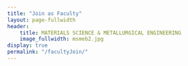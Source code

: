 ```yaml
---
title: "Join as Faculty"
layout: page-fullwidth
header:
    title: MATERIALS SCIENCE & METALLURGICAL ENGINEERING
    image_fullwidth: msmeb2.jpg
display: true
permalink: "/facultyJoin/"
---
```


<!-- Main -->
<div id="main">
	<!-- Post -->
	<article class="shade-two">
	  <div class="container">
			<header>
				<h1></h1>
				<p></p>
			</header><!-- ## Faculty Advertisement

Lorem ipsum dolor sit amet, consectetur adipiscing elit. Etiam mattis nibh vitae tempus convallis. Phasellus a dui vitae erat feugiat vestibulum non ut tellus. Class aptent taciti sociosqu ad litora torquent per conubia nostra, per inceptos himenaeos. Nam et condimentum justo. Maecenas vel finibus ante, eu placerat nisi. In varius vel sapien vel fermentum. Etiam consequat fermentum nisi nec aliquam. Aenean elementum placerat lectus laoreet egestas. Donec volutpat nisl nec libero auctor, tristique efficitur purus suscipit. -->

<h3 id="about-us">About Us</h3>
<p class="text-justify"> IIT Hyderabad, one of the IITs established by the Govt of India in 2008, is an  Institute of National Importance. It has quickly grown to be one of the best institutions for engineering education and research in the country as evident from NIRF ranking which ranked IIT Hyderabad as 7th and 10th in 2016 and 2017, respectively. Aided by visionary administration, IIT Hyderabad is gradually carving out a name for itself among the other IITs, and is an exciting place to carry out research today. It has been operating from its permanent campus since October 2015, and has 13 departments with more than 180 faculty and about 2350 students, with almost half of them being post-graduate students.</p>

<h3 id="faculty-search-committee">Faculty search committee</h3>

<ul>
  <li>Prof. Suhash R. Dey (Convenor)</li>
  <li>Prof. Pinaki P. Bhattacharjee</li>
  <li>Prof. Janakiram G. D.</li>
  <li>Prof. Bharat B. Panigrahi</li>
  <li>Asso. Prof. Atul S. Deshpande</li>
</ul>

<h3 id="how-to-apply">How to Apply?</h3>

<p>Please check this <a href="https://www.iith.ac.in/careers/#faculty">link</a> for eligibility criteria, application form and other guidelines.</p>